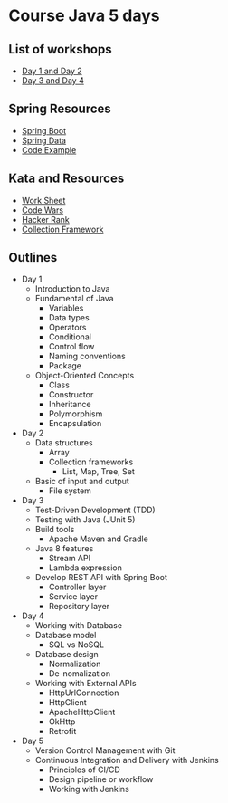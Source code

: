 # Course Java 5 days

## List of workshops
* [Day 1 and Day 2](https://github.com/up1/workshop-basic-day-01)
* [Day 3 and Day 4](https://github.com/up1/workshop-basic-day-03)

## Spring Resources
* [Spring Boot](https://spring.io/projects/spring-boot)
* [Spring Data](https://spring.io/projects/spring-data)
* [Code Example](https://github.com/up1/demo-spring-testing)

## Kata and Resources
* [Work Sheet](https://bit.ly/3lpkPn9)
* [Code Wars](https://www.codewars.com/)
* [Hacker Rank](https://www.hackerrank.com/)
* [Collection Framework](https://docs.oracle.com/javase/8/docs/technotes/guides/collections/overview.html)


## Outlines

* Day 1
  * Introduction to Java
  * Fundamental of Java
    * Variables
    * Data types
    * Operators
    * Conditional 
    * Control flow 
    * Naming conventions
    * Package
  * Object-Oriented Concepts
    * Class
    * Constructor
    * Inheritance
    * Polymorphism
    * Encapsulation 
* Day 2
    * Data structures
      * Array
      * Collection frameworks
        * List, Map, Tree, Set 
    * Basic of input and output
      * File system 
* Day 3
    * Test-Driven Development (TDD)
    * Testing with Java (JUnit 5)
    * Build tools
      * Apache Maven and Gradle
    * Java 8 features
      * Stream API
      * Lambda expression
    * Develop REST API with Spring Boot
      * Controller layer
      * Service layer
      * Repository layer
* Day 4
    * Working with Database
    * Database model
      * SQL vs NoSQL
    * Database design
      * Normalization
      * De-nomalization
    * Working with External APIs
      * HttpUrlConnection
      * HttpClient
      * ApacheHttpClient
      * OkHttp
      * Retrofit
* Day 5
    * Version Control Management with Git
    * Continuous Integration and Delivery with Jenkins
      * Principles of CI/CD
      * Design pipeline or workflow
      * Working with Jenkins
      
